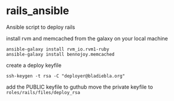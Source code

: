 rails_ansible
=============

Ansible script to deploy rails


install rvm and memcached from the galaxy on your local machine

```
ansible-galaxy install rvm_io.rvm1-ruby
ansible-galaxy install bennojoy.memcached
```
create a deploy keyfile 
```
ssh-keygen -t rsa -C "deployer@bladiebla.org"
```
add the PUBLIC keyfile to guthub
move the private keyfile to `roles/rails/files/deploy_rsa`

